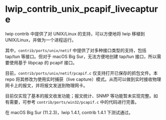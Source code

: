 # lwip_contrib_unix_pcapif_livecapture

lwip contrib 中提供了对 UNIX/Linux 的支持，可以方便地将 lwip 移植到 UNIX/Linux，并做为一个进程运行。

其中，`contrib/ports/unix/netif` 中提供了对多种接口类型的支持，包括 tap/tun 等接口。但对于 macOS Big Sur，无法方便地创建 tap/tun 接口，所以需要使用基于 libpcap 的 pcapif 接口。

目前，`contrib/ports/unix/netif/pcapif.c` 仅支持打开已保存的抓包文件。本 repo 将其修改为使用实时捕获（live capture）模式。从而可以做到实时接收物理网卡上的报文，并将报文发送到物理网卡。


目前仅实现了基本的报文收发功能；报文统计、SNMP 等功能暂未实现完整。如有需要，可参考 `contrib/ports/win32/pcapif.c` 中的代码进行完善。


在 macOS Big Sur (11.2.3)，lwip 1.4.1, contrib 1.4.1 下测试通过。